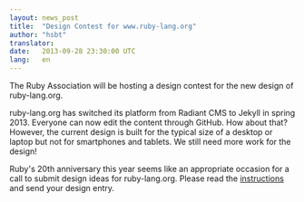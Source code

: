 ```yaml
---
layout: news_post
title:  "Design Contest for www.ruby-lang.org"
author: "hsbt"
translator:
date:   2013-09-28 23:30:00 UTC
lang:   en
---
```


The Ruby Association will be hosting a design contest for the new design of
ruby-lang.org.

ruby-lang.org has switched its platform from Radiant CMS to Jekyll in
spring 2013. Everyone can now edit the content through GitHub. How about that?
However, the current design is built for the typical size of a desktop or
laptop but not for smartphones and tablets. We still need more work for the
design!

Ruby's 20th anniversary this year seems like an appropriate occasion for
a call to submit design ideas for ruby-lang.org.
Please read the [instructions][1] and send your design entry.

[1]: http://www.ruby.or.jp/en/news/20130924.html

